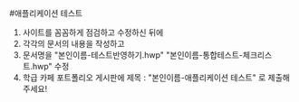 #애플리케이션 테스트

1. 사이트를 꼼꼼하게 점검하고 수정하신 뒤에
2. 각각의 문서의 내용을 작성하고
3. 문서명을 
    "본인이름-테스트반영하기.hwp"
    "본인이름-통합테스트-체크리스트.hwp"
   수정
4. 학급 카페 포트폴리오 게시판에
    제목 : "본인이름-애플리케이션 테스트"
    로 제출해주세요! 
